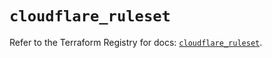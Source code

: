 # `cloudflare_ruleset`

Refer to the Terraform Registry for docs: [`cloudflare_ruleset`](https://registry.terraform.io/providers/cloudflare/cloudflare/5.8.2/docs/resources/ruleset).
